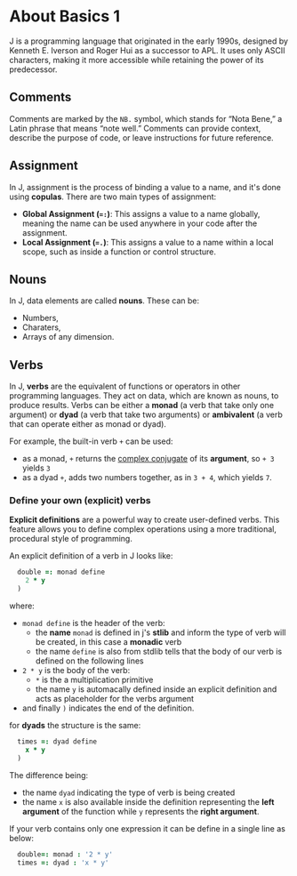 # About Basics 1
J is a programming language that originated in the early 1990s, designed by Kenneth E. Iverson and Roger Hui as a successor to APL. It uses only ASCII characters, making it more accessible while retaining the power of its predecessor.

## Comments
Comments are marked by the `NB.` symbol, which stands for “Nota Bene,” a Latin phrase that means “note well.” Comments can provide context, describe the purpose of code, or leave instructions for future reference.

## Assignment
In J, assignment is the process of binding a value to a name, and it's done using **copulas**. There are two main types of assignment:

- **Global Assignment (`=:`)**: This assigns a value to a name globally, meaning the name can be used anywhere in your code after the assignment.
- **Local Assignment (`=.`)**: This assigns a value to a name within a local scope, such as inside a function or control structure.

## Nouns
In J, data elements are called **nouns**. These can be:
  * Numbers,
  * Charaters, 
  * Arrays of any dimension.


## Verbs
In J, **verbs** are the equivalent of functions or operators in other programming languages. They act on data, which are known as nouns, to produce results. Verbs can be either a **monad** (a verb that take only one argument) or **dyad** (a verb that take two arguments) or **ambivalent** (a verb that can operate either as monad or dyad).

For example, the built-in verb `+` can be used:
 * as a monad, `+` returns the [complex conjugate](https://en.wikipedia.org/wiki/Complex_conjugate) of its **argument**, so `+ 3` yields `3`
 * as a dyad `+`, adds two numbers together, as in `3 + 4`, which yields `7`.

### Define your own (explicit) verbs
**Explicit definitions** are a powerful way to create user-defined verbs. This feature allows you to define complex operations using a more traditional, procedural style of programming. 

An explicit definition of a verb in J looks like:
```j
  double =: monad define 
    2 * y
  )
```
where:
* `monad define` is the header of the verb:
    * the **name** `monad` is defined in j's **stlib** and inform the type of verb will be created, in this case a **monadic** verb
    * the name `define` is also from stdlib tells that the body of our verb is defined on the following lines
 * `2 * y` is the body of the verb:
    * `*` is the a multiplication primitive
    * the name `y` is automacally defined inside an explicit definition and acts as placeholder for the verbs argument
* and finally `)` indicates the end of the definition.


for **dyads** the structure is the same: 
```j
  times =: dyad define
    x * y
  )
```
The difference being:
* the name `dyad` indicating the type of verb is being created
* the name `x` is also available inside the definition representing the **left argument** of the function while `y` represents the **right argument**.

If your verb contains only one expression it can be define in a single line as below:
```j
  double=: monad : '2 * y'
  times =: dyad : 'x * y'
```

